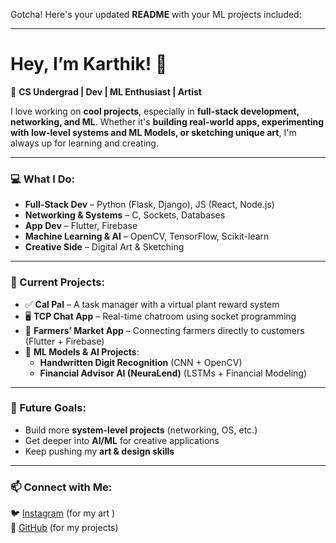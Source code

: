 Gotcha! Here's your updated **README** with your ML projects included:  

---

# **Hey, I’m Karthik! 👋**  

🚀 **CS Undergrad | Dev | ML Enthusiast | Artist**  

I love working on **cool projects**, especially in **full-stack development, networking, and ML**. Whether it's **building real-world apps, experimenting with low-level systems and ML Models, or sketching unique art**, I'm always up for learning and creating.  

---

### **💻 What I Do:**  
- **Full-Stack Dev** – Python (Flask, Django), JS (React, Node.js)  
- **Networking & Systems** – C, Sockets, Databases  
- **App Dev** – Flutter, Firebase  
- **Machine Learning & AI** – OpenCV, TensorFlow, Scikit-learn  
- **Creative Side** – Digital Art & Sketching  

---

### **🔨 Current Projects:**  
- ✅ **Cal Pal** – A task manager with a virtual plant reward system
- 🖥 **TCP Chat App** – Real-time chatroom using socket programming  
- 📱 **Farmers’ Market App** – Connecting farmers directly to customers (Flutter + Firebase)    
- 🤖 **ML Models & AI Projects**:  
  - **Handwritten Digit Recognition** (CNN + OpenCV)  
  - **Financial Advisor AI (NeuraLend)** (LSTMs + Financial Modeling)  

---

### **📌 Future Goals:**  
- Build more **system-level projects** (networking, OS, etc.)  
- Get deeper into **AI/ML** for creative applications  
- Keep pushing my **art & design skills**  

---

### **📫 Connect with Me:**  
🐦 [Instagram]((https://www.instagram.com/krthk200518/)) (for my art )  
📂 [GitHub](https://github.com/Kart8ik) (for my projects)  

<!---
Kart8ik/Kart8ik is a ✨ special ✨ repository because its `README.md` (this file) appears on your GitHub profile.
You can click the Preview link to take a look at your changes.
--->
